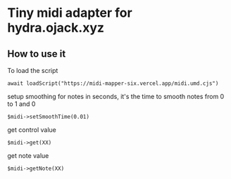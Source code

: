 # Tiny midi adapter for hydra.ojack.xyz

## How to use it

To load the script
```
await loadScript("https://midi-mapper-six.vercel.app/midi.umd.cjs")
```

setup smoothing for notes in seconds, it's the time to smooth notes from 0 to 1 and 0
```
$midi->setSmoothTime(0.01)
```

get control value
```
$midi->get(XX)
```

get note value
```
$midi->getNote(XX)
```